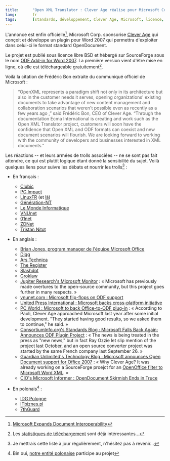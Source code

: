 ```yaml
---
title:      "Open XML Translator : Clever Age réalise pour Microsoft Corp. un plugin permettant à Word 2007 d'utiliser le format OpenDocument (ODF) d'OpenOffice "
lang:       fr
tags:       [standards, développement, Clever Age, Microsoft, licence, logiciel libre, informatique]
---
```


L'annonce est enfin officielle[^c1], Microsoft Corp. sponsorise [Clever Age](http://www.clever-age.com/) qui conçoit et développe un plugin pour Word 2007 qui permettra d'exploiter dans celui-ci le format standard OpenDocument.

[^c1]:  [Microsoft Expands Document Interoperability](http://www.microsoft.com/presspass/press/2006/jul06/07-06OpenSourceProjectPR.mspx)

Le projet est publié sous licence libre BSD et hébergé sur SourceForge sous le nom [ODF Add-in for Word 2007](http://sourceforge.net/projects/odf-converter). La première version vient d'être mise en ligne, où elle est téléchargeable gratuitement[^1].

Voilà la citation de Frédéric Bon extraite du communiqué officiel de Microsoft :

> “OpenXML represents a paradigm shift not only in its architecture but also in the customer needs it serves, opening organizations' existing documents to take advantage of new content management and collaboration scenarios that weren't possible even as recently as a few years ago ,” said Frédéric Bon, CEO of Clever Age. “Through the documentation Ecma International is creating and work such as the Open XML Translator project, customers will soon have the confidence that Open XML and ODF formats can coexist and new document scenarios will flourish. We are looking forward to working with the community of developers and businesses interested in XML documents.”

Les réactions -- et leurs armées de trolls associées -- ne se sont pas fait attendre, ce qui est plutôt logique étant donné la sensibilité du sujet. Voilà quelques liens pour suivre les débats et nourrir les trolls[^2] :

- En français :
    - [Clubic](http://www.clubic.com/actualite-36315-microsoft-etend-l-interoperabilite-entre-documents.html)
    - [PC Impact](http://www.pcinpact.com/actu/news/29915-Interoperabilite-Microsoft-souvre-enfin-a-Op.htm)
    - [LinuxFR](http://linuxfr.org/2006/07/06/21067.html) (et [là](http://linuxfr.org/~snt/22110.html))
    - [Génération-NT](http://www.generation-nt.com/actualites/16595/microsoft-open-document-office-openoffice-sun-microsystems/)
    - [Le Monde Informatique](http://www.lemondeinformatique.fr/actualites/lire-microsoft-annonce-l-interoperabilite-odf-openxml-20010.html)
    - [VNUnet](http://www.vnunet.fr/actualite/tpepme_-_business/strategies_et_marches/20060706006)
    - [01net](http://www.01net.com/article/321860.html)
    - [ZDNet](http://www.zdnet.fr/actualites/informatique/0,39040745,39362035,00.htm?xtor=1)
    - [Tristan Nitot](http://standblog.org/blog/2006/07/10/93114850-actu-des-standards-et-des-formats-ouverts)


- En anglais :
    - [Brian Jones, program manager de l'équipe Microsoft Office](http://blogs.msdn.com/brian_jones/archive/2006/07/05/657510.aspx)
    - [Digg](http://digg.com/software/Microsoft_to_Support_OpenDocument!)
    - [Ars Technica](http://arstechnica.com/journals/microsoft.ars/2006/7/6/4538)
    - [The Register](http://www.theregister.co.uk/2006/07/06/microsoft_odf_interoperability/)
    - [Slashdot](http://it.slashdot.org/it/06/07/06/139243.shtml)
    - [Groklaw](http://www.groklaw.net/article.php?story=20060706064747376)
    - [Jupiter Research's Microsoft Monitor](http://www.microsoftmonitor.com/archives/016375.html) : « Microsoft has previously made overtures to the open-source community,
but this project goes further in many respects. »
    - [vnunet.com : Microsoft flip-flops on ODF support](http://www.vnunet.com/vnunet/news/2159846/microsoft-flip-flops-odf)
    - [United Press International : Microsoft backs cross-platform initiative](http://www.upi.com/Hi-Tech/view.php?StoryID=20060706-010521-9677r)
    - [PC World : Microsoft to back Office-to-ODF plug-in](http://www.pcworld.idg.com.au/index.php/id;1131017534;fp;16;fpid;0) : « According to Paoli, Clever Age approached Microsoft last year after some initial development. "They started having good results, so we asked them to continue," he said. »
    - [ConsortiumInfo.org's Standards Blog : Microsoft Falls Back Again: Announces ODF Plugin Project](http://www.consortiuminfo.org/standardsblog/article.php?story=20060706092209358) : « The news is being treated in the press as "new news," but in fact Ray Ozzie let slip mention of the project last October, and an open source converter project was started by the same French company last September 26. »
    - [Guardian Unlimited's Technology Blog : Microsoft announces Open Document support for Office 2007](http://blogs.guardian.co.uk/technology/archives/2006/07/07/microsoft_announces_open_document_support_for_office_2007.html) : « Why Clever Age? It was already working on a SourceForge proejct for an [OpenOffice filter to Microsoft Word XML](http://sourceforge.net/projects/ooo-word-filter/). »
    - [CIO's Microsoft Informer : OpenDocument Skirmish Ends in Truce](http://www.cio.com/blog_view.html?CID=22737)


- En polonais[^3] :
    - [IDG Pologne](http://www.idg.pl/news/95698.html)
    - [ITbiznes.pl](http://itbiznes.pl/art20876.html)
    - [7thGuard](http://7thguard.net/news.php?id=5179)



[^1]: Les [statistiques de téléchargement](http://sourceforge.net/project/stats/detail.php?group_id=169337&ugn=odf-converter&type=prdownload&mode=week&package_id=0) sont déjà intéressantes...

[^2]: Je mettrais cette liste à jour régulièrement, n'hésitez pas à revenir...

[^3]: Bin oui, [notre entité polonaise](http://www.clever-age.com.pl/) participe au projet
